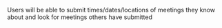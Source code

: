 Users will be able to submit times/dates/locations of meetings they know about and look for meetings others have submitted